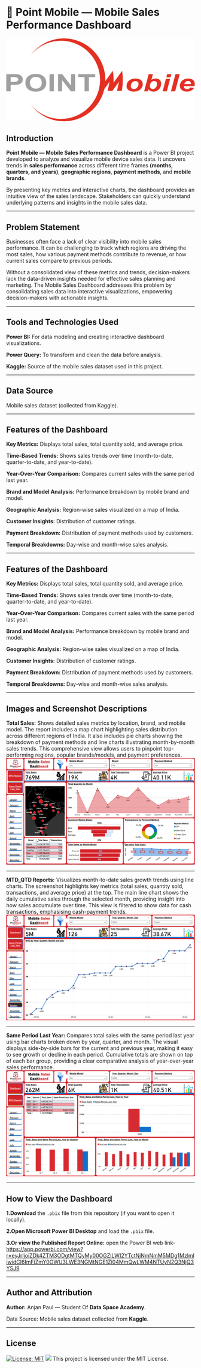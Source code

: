 # 📱 Point Mobile — Mobile Sales Performance Dashboard

![](./images/point-mobile.png)

## Introduction

**Point Mobile —  Mobile Sales Performance Dashboard** is a Power BI project developed to analyze and visualize mobile device sales data. It uncovers trends in **sales performance** across different time frames **(months, quarters, and years)**, **geographic regions**, **payment methods**, and **mobile brands**.

By presenting key metrics and interactive charts, the dashboard provides an intuitive view of the sales landscape. Stakeholders can quickly understand underlying patterns and insights in the mobile sales data.

 ---
## Problem Statement

Businesses often face a lack of clear visibility into mobile sales performance. It can be challenging to track which regions are driving the most sales, how various payment methods contribute to revenue, or how current sales compare to previous periods.

Without a consolidated view of these metrics and trends, decision-makers lack the data-driven insights needed for effective sales planning and marketing. The Mobile Sales Dashboard addresses this problem by consolidating sales data into interactive visualizations, empowering decision-makers with actionable insights.
 
 ---
## Tools and Technologies Used

**Power BI:** For data modeling and creating interactive dashboard visualizations.

**Power Query:** To transform and clean the data before analysis.

**Kaggle:** Source of the mobile sales dataset used in this project.
 
 ---
## Data Source

Mobile sales dataset (collected from Kaggle).
 
 ---
## Features of the Dashboard

**Key Metrics:** Displays total sales, total quantity sold, and average price.

**Time-Based Trends:** Shows sales trends over time (month-to-date, quarter-to-date, and year-to-date).

**Year-Over-Year Comparison:** Compares current sales with the same period last year.

**Brand and Model Analysis:** Performance breakdown by mobile brand and model.

**Geographic Analysis:** Region-wise sales visualized on a map of India.

**Customer Insights:** Distribution of customer ratings.

**Payment Breakdown:** Distribution of payment methods used by customers.

**Temporal Breakdowns:** Day-wise and month-wise sales analysis.
 
 ---
## Features of the Dashboard

**Key Metrics:** Displays total sales, total quantity sold, and average price.

**Time-Based Trends:** Shows sales trends over time (month-to-date, quarter-to-date, and year-to-date).

**Year-Over-Year Comparison:** Compares current sales with the same period last year.

**Brand and Model Analysis:** Performance breakdown by mobile brand and model.

**Geographic Analysis:** Region-wise sales visualized on a map of India.

**Customer Insights:** Distribution of customer ratings.

**Payment Breakdown:** Distribution of payment methods used by customers.

**Temporal Breakdowns:** Day-wise and month-wise sales analysis.

 ---
## Images and Screenshot Descriptions

**Total Sales:** 
Shows detailed sales metrics by location, brand, and mobile model. The report includes a map chart highlighting sales distribution across different regions of India. It also includes pie charts showing the breakdown of payment methods and line charts illustrating month-by-month sales trends. This comprehensive view allows users to pinpoint top-performing regions, popular brands/models, and payment preferences.
![](./images/Total%20Sales.png)

 ---
**MTD_QTD Reports:** 
Visualizes month-to-date sales growth trends using line charts. The screenshot highlights key metrics (total sales, quantity sold, transactions, and average price) at the top. The main line chart shows the daily cumulative sales through the selected month, providing insight into how sales accumulate over time. This view is filtered to show data for cash transactions, emphasising cash-payment trends.
![](./images/MTD_QTD%20Reports.png)

 ---
**Same Period Last Year:** 
Compares total sales with the same period last year using bar charts broken down by year, quarter, and month. The visual displays side-by-side bars for the current and previous year, making it easy to see growth or decline in each period. Cumulative totals are shown on top of each bar group, providing a clear comparative analysis of year-over-year sales performance.
![](./images/Same_Preiod_Last_Year.png)
 
 --- 
## How to View the Dashboard

**1.Download** the `.pbix` file from this repository (if you want to open it locally).

**2.Open Microsoft Power BI Desktop** and load the `.pbix` file.

**3.Or view the Published Report Online:** 
open the Power BI web link- https://app.powerbi.com/view?r=eyJrIjoiZDk4ZTM3ODgtMTQyMy00OGZlLWI2YTctNjNmNmM5MDg1MzlmIiwidCI6ImFiZmY0OWU3LWE3NGMtNGE1Zi04MmQwLWM4NTUyN2Q3NjQ3YSJ9
 
 ---
## Author and Attribution

**Author:** Anjan Paul — Student Of **Data Space Academy**.

Data Source: Mobile sales dataset collected from **Kaggle**.
 
 ---
## License
[![License: MIT](https://img.shields.io/badge/License-MIT-yellow.svg)](https://opensource.org/licenses/MIT)
![](./LICENSE)
This project is licensed under the MIT License.
